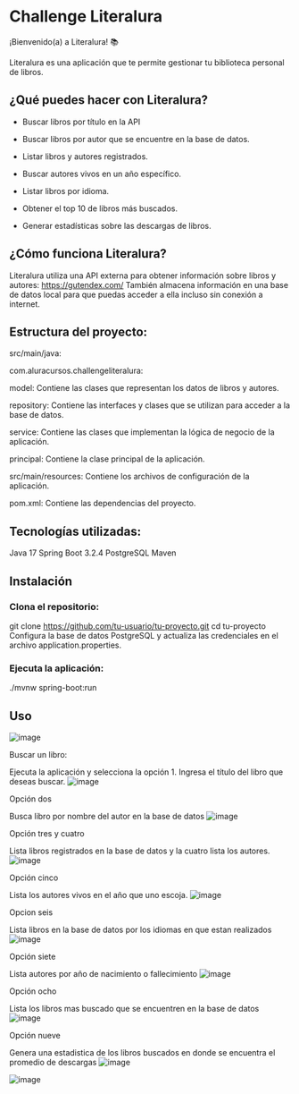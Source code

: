 # Challenge Literalura

¡Bienvenido(a) a Literalura! 📚

Literalura es una aplicación que te permite gestionar tu biblioteca personal de libros.

## ¿Qué puedes hacer con Literalura? 

- Buscar libros por título en la API

- Buscar libros por autor que se encuentre en la base de datos.

- Listar libros y autores registrados.

- Buscar autores vivos en un año específico.

- Listar libros por idioma.

- Obtener el top 10 de libros más buscados.

- Generar estadísticas sobre las descargas de libros.

## ¿Cómo funciona Literalura?

Literalura utiliza una API externa para obtener información sobre libros y autores: https://gutendex.com/ También almacena información en una base de datos local para que puedas acceder a ella incluso sin conexión a internet.

## Estructura del proyecto:

src/main/java:

com.aluracursos.challengeliteralura:

model: Contiene las clases que representan los datos de libros y autores.

repository: Contiene las interfaces y clases que se utilizan para acceder a la base de datos.

service: Contiene las clases que implementan la lógica de negocio de la aplicación.

principal: Contiene la clase principal de la aplicación.

src/main/resources: Contiene los archivos de configuración de la aplicación.

pom.xml: Contiene las dependencias del proyecto.

## Tecnologías utilizadas:

Java 17
Spring Boot 3.2.4
PostgreSQL
Maven

## Instalación

### Clona el repositorio:

git clone https://github.com/tu-usuario/tu-proyecto.git
cd tu-proyecto
Configura la base de datos PostgreSQL y actualiza las credenciales en el archivo application.properties.

### Ejecuta la aplicación:

./mvnw spring-boot:run

## Uso

![image](https://github.com/MToro2024/literalura-ch-3/assets/160083161/d96cbe48-6939-4228-a533-b3cfbe5586f9)

Buscar un libro:

Ejecuta la aplicación y selecciona la opción 1.
Ingresa el título del libro que deseas buscar.
![image](https://github.com/MToro2024/literalura-ch-3/assets/160083161/fde379b2-0eb0-436f-85a7-260b59529771)

Opción dos

Busca libro por nombre del autor en la base de datos
![image](https://github.com/MToro2024/literalura-ch-3/assets/160083161/734b0420-2625-4d72-afb4-360941d9f4e7)

Opción tres y cuatro

Lista libros registrados en la base de datos y la cuatro lista los autores.
![image](https://github.com/MToro2024/literalura-ch-3/assets/160083161/61933028-5a05-4b81-a9a8-5f2a904c566c)

Opción cinco

Lista los autores vivos en el año que uno escoja.
![image](https://github.com/MToro2024/literalura-ch-3/assets/160083161/801d2ac4-8329-4207-9ffe-44972aa799a3)

Opcion seis

Lista libros en la base de datos por los idiomas en que estan realizados
![image](https://github.com/MToro2024/literalura-ch-3/assets/160083161/37b193c8-5e31-403f-95bf-7a7420b1442d)

Opción siete

Lista autores por año de nacimiento o fallecimiento
![image](https://github.com/MToro2024/literalura-ch-3/assets/160083161/e5a28b70-b02f-4a22-8ea4-fe12a7e6a235)

Opción ocho

Lista los libros mas buscado que se encuentren en la base de datos
![image](https://github.com/MToro2024/literalura-ch-3/assets/160083161/933ea17e-5a87-4aaa-917f-46042e972a76)

Opción nueve

Genera una estadistica de los libros buscados en donde se encuentra el promedio de descargas
![image](https://github.com/MToro2024/literalura-ch-3/assets/160083161/ec515646-3b4d-4f49-9051-784778b86c47)



![image](https://github.com/MToro2024/literalura-ch-3/assets/160083161/d497b856-23fd-4aa9-8f0f-6968160affa1)
